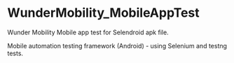 # WunderMobility_MobileAppTest
Wunder Mobility Mobile app test for Selendroid apk file.

Mobile automation testing framework (Android) - using Selenium and testng tests.
